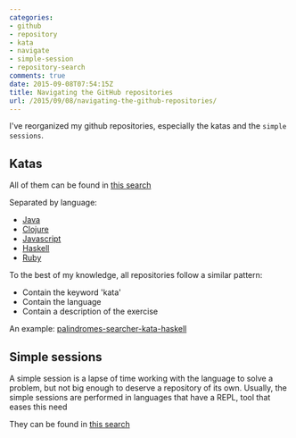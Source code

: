 ```yaml
---
categories:
- github
- repository
- kata
- navigate
- simple-session
- repository-search
comments: true
date: 2015-09-08T07:54:15Z
title: Navigating the GitHub repositories
url: /2015/09/08/navigating-the-github-repositories/
---
```


I've reorganized my github repositories, especially the katas and the ``simple sessions``. 

## Katas

All of them can be found in [this search](https://github.com/search?utf8=%E2%9C%93&q=user%3Aalvarogarcia7+kata&type=Repositories&ref=searchresults)

Separated by language:

  * [Java](https://github.com/search?l=Java&q=kata+user%3Aalvarogarcia7&ref=searchresults&type=Repositories&utf8=%E2%9C%93)
  * [Clojure](https://github.com/search?l=Clojure&q=kata+user%3Aalvarogarcia7&ref=searchresults&type=Repositories&utf8=%E2%9C%93)
  * [Javascript](https://github.com/search?l=JavaScript&q=kata+user%3Aalvarogarcia7&ref=searchresults&type=Repositories&utf8=%E2%9C%93)
  * [Haskell](https://github.com/search?l=Haskell&q=kata+user%3Aalvarogarcia7&ref=searchresults&type=Repositories&utf8=%E2%9C%93)
  * [Ruby](https://github.com/search?l=ruby&q=kata+user%3Aalvarogarcia7&ref=searchresults&type=Repositories&utf8=%E2%9C%93)

To the best of my knowledge, all repositories follow a similar pattern:

  * Contain the keyword 'kata'
  * Contain the language
  * Contain a description of the exercise

An example: [palindromes-searcher-kata-haskell](https://github.com/alvarogarcia7/palindromes-searcher-kata-haskell)

## Simple sessions

A simple session is a lapse of time working with the language to solve a problem, but not big enough to deserve a repository of its own. Usually, the simple sessions are performed in languages that have a REPL, tool that eases this need

They can be found in [this search](https://github.com/search?q=user%3Aalvarogarcia7+simple-sessions)

